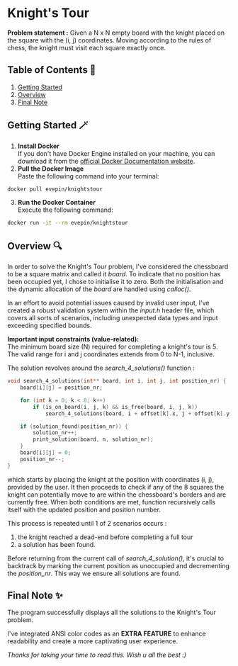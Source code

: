 ﻿# Knight's Tour

**Problem statement :** Given a N x N empty board with the knight placed on the square 
with the (i, j) coordinates. Moving according to the rules of chess, the knight must 
visit each square exactly once.

## Table of Contents 📃
1. [Getting Started](#getting-started)
2. [Overview](#overview)
3. [Final Note](#final-note)

<a name="getting-started"></a>
## Getting Started 🪄
1. **Install Docker**\
If you don't have Docker Engine installed on your machine, you can download it from the [official Docker Documentation website](https://docs.docker.com/engine/install/).
2. **Pull the Docker Image**\
Paste the following command into your terminal:
```bash
docker pull evepin/knightstour
```
3. **Run the Docker Container**\
Execute the following command:
```bash
docker run -it --rm evepin/knightstour
```

<a name="overview"></a>
## Overview 🔍
In order to solve the Knight's Tour problem, I've considered the chessboard 
to be a square matrix and called it *board*. To indicate that no position has 
been occupied yet, I chose to initialise it to zero. Both the initialisation 
and the dynamic allocation of the *board* are handled using *calloc()*.

In an effort to avoid potential issues caused by invalid user input, I've 
created a robust validation system within the *input.h* header file, which covers 
all sorts of scenarios, including unexpected data types and input exceeding 
specified bounds.

**Important input constraints (value-related):**\
The minimum board size (N) required for completing a knight's tour is 5.\
The valid range for i and j coordinates extends from 0 to N-1, inclusive.

The solution revolves around the *search_4_solutions()* function :
```c
void search_4_solutions(int** board, int i, int j, int position_nr) {
	board[i][j] = position_nr;

	for (int k = 0; k < 8; k++)
		if (is_on_board(i, j, k) && is_free(board, i, j, k))
			search_4_solutions(board, i + offset[k].x, j + offset[k].y, position_nr + 1);

	if (solution_found(position_nr)) {
		solution_nr++;
		print_solution(board, n, solution_nr);
	}
	board[i][j] = 0;
	position_nr--;
}
```
which starts by placing the knight at the position with coordinates (i, j), 
provided by the user. It then proceeds to check if any of the 8 squares the 
knight can potentially move to are within the chessboard's borders and are 
currently free. When both conditions are met, function recursively calls 
itself with the updated position and position number.

This process is repeated until 1 of 2 scenarios occurs :
1. the knight reached a dead-end before completing a full tour
2. a solution has been found.

Before returning from the current call of *search_4_solution()*,  it's crucial 
to backtrack by marking the current position as unoccupied and decrementing the 
*position_nr*. This way we ensure all solutions are found.

<a name="final-note"></a>
## Final Note ✨
The program successfully displays all the solutions to the Knight's Tour problem.

I've integrated ANSI color codes as an **EXTRA FEATURE** to enhance readability 
and create a more captivating user experience.

*Thanks for taking your time to read this. Wish u all the best :)*

